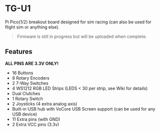# TG-U1
Pi Pico(1/2) breakout board designed for sim racing (can also be used for flight sim or anything else). 

>Firmware is still in progress but will be uploaded when complete.

## Features
**ALL PINS ARE 3.3V ONLY!**
* 16 Buttons
* 8 Rotary Encoders
* 2 7-Way Switches
* 4 WS1212 RGB LED Strips (LEDS < 30 per strip, see Wiki for details)
* Dual Clutches
* 1 Rotary Switch
* 2 Joysticks (4 extra analog axis)
* Built-in USB hub with VoCore USB Screen support (can be used for any USB device)
* 11 Extra pins (with GND)
* 2 Extra VCC pins (3.3v)
